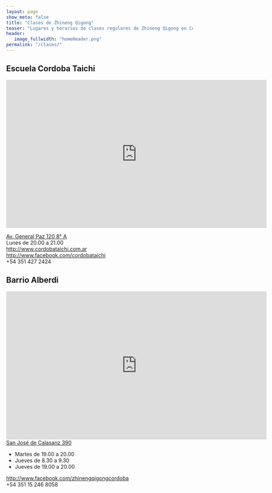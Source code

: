 ```yaml
---
layout: page
show_meta: false
title: "Clases de Zhineng Qigong"
teaser: "Lugares y horarios de clases regulares de Zhineng Qigong en Córdoba, Argentina."
header:
   image_fullwidth: "homeHeader.png"
permalink: "/clases/"
---
```

<h2>Escuela Cordoba Taichi</h2>
<iframe frameborder="0" height="400" src="https://www.google.com/maps/embed?pb=!1m18!1m12!1m3!1d3405.0093814520396!2d-64.1861568999991!3d-31.413867605688047!2m3!1f0!2f0!3f0!3m2!1i1024!2i768!4f13.1!3m3!1m2!1s0x9432a2828797575d%3A0x55efeba77c73b5b7!2sGral.+Paz+120%2C+C%C3%B3rdoba!5e0!3m2!1sen!2sar!4v1433698956357" style="border: 0;" width="703"></iframe>

<a href="https://goo.gl/maps/7zEA7" target="_blank">Av. General Paz 120 8° A</a><br />
Lunes de 20.00 a 21.00<br />
<a href="http://www.cordobataichi.com.ar/">http://www.cordobataichi.com.ar</a><br />
<a href="http://www.facebook.com/cordobataichi">http://www.facebook.com/cordobataichi</a><br />
+54 351 427 2424
<br />
<h2>Barrio Alberdi</h2>
<iframe src="https://www.google.com/maps/embed?pb=!1m18!1m12!1m3!1d3404.881765187772!2d-64.1980078!3d-31.41738350000001!2m3!1f0!2f0!3f0!3m2!1i1024!2i768!4f13.1!3m3!1m2!1s0x9432a27fa875426d%3A0xf3f1b59157e2d29a!2sSan+Jos%C3%A9+de+Calasanz+390%2C+C%C3%B3rdoba!5e0!3m2!1sen!2sar!4v1436641899078" width="703" height="400" frameborder="0" style="border:0" allowfullscreen></iframe>
<a href="https://goo.gl/maps/6uJ0g" target="_blank">San José de Calasanz 390</a>
<ul>
  <li>Martes de 19.00 a 20.00</li>
  <li>Jueves de 8.30 a 9.30</li>
  <li>Jueves de 19.00 a 20.00</li>
</ul>
<a href="http://www.facebook.com/zhinengqigongcordoba">http://www.facebook.com/zhinengqigongcordoba</a><br />
+54 351 15 246 8058
